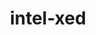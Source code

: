 ---
title: "intel-xed"
layout: cache
categories: [package, develop]
meta: {"versions": ["2023.07.09"], "compilers": ["gcc@=11.1.0", "gcc@=11.4.0"], "oss": ["ubuntu20.04"], "platforms": ["linux"], "targets": ["x86_64_v3"], "stacks": ["e4s", "e4s-rocm-external", "root"], "num_specs": 8, "num_specs_by_stack": {"root": 8, "e4s": 8, "e4s-rocm-external": 4}}
spec_details: [{"hash": "rojapzfb5ktsw5zja6ppwpuvbx4uqznw", "compiler": "gcc@=11.1.0", "versions": ["2023.07.09"], "os": "ubuntu20.04", "platform": "linux", "target": "x86_64_v3", "variants": ["build_system=generic", "~debug", "+pic"], "stacks": ["root", "e4s"], "size": "-", "tarball": "https://binaries.spack.io/develop/build_cache/linux-ubuntu20.04-x86_64_v3/gcc-11.1.0/intel-xed-2023.07.09/linux-ubuntu20.04-x86_64_v3-gcc-11.1.0-intel-xed-2023.07.09-rojapzfb5ktsw5zja6ppwpuvbx4uqznw.spack"}, {"hash": "drap2h7m4wl6ubjwt45sm7r5u3twrdgi", "compiler": "gcc@=11.1.0", "versions": ["2023.07.09"], "os": "ubuntu20.04", "platform": "linux", "target": "x86_64_v3", "variants": ["build_system=generic", "~debug", "+pic"], "stacks": ["root", "e4s"], "size": "-", "tarball": "https://binaries.spack.io/develop/build_cache/linux-ubuntu20.04-x86_64_v3/gcc-11.1.0/intel-xed-2023.07.09/linux-ubuntu20.04-x86_64_v3-gcc-11.1.0-intel-xed-2023.07.09-drap2h7m4wl6ubjwt45sm7r5u3twrdgi.spack"}, {"hash": "azu53lfrmubbqzaiannqfv3nuewl3v67", "compiler": "gcc@=11.1.0", "versions": ["2023.07.09"], "os": "ubuntu20.04", "platform": "linux", "target": "x86_64_v3", "variants": ["build_system=generic", "~debug", "+pic"], "stacks": ["root", "e4s"], "size": "-", "tarball": "https://binaries.spack.io/develop/build_cache/linux-ubuntu20.04-x86_64_v3/gcc-11.1.0/intel-xed-2023.07.09/linux-ubuntu20.04-x86_64_v3-gcc-11.1.0-intel-xed-2023.07.09-azu53lfrmubbqzaiannqfv3nuewl3v67.spack"}, {"hash": "kkxxocm7col3mdfa64fa3633mtbseei2", "compiler": "gcc@=11.1.0", "versions": ["2023.07.09"], "os": "ubuntu20.04", "platform": "linux", "target": "x86_64_v3", "variants": ["build_system=generic", "~debug", "+pic"], "stacks": ["root", "e4s"], "size": "-", "tarball": "https://binaries.spack.io/develop/build_cache/linux-ubuntu20.04-x86_64_v3/gcc-11.1.0/intel-xed-2023.07.09/linux-ubuntu20.04-x86_64_v3-gcc-11.1.0-intel-xed-2023.07.09-kkxxocm7col3mdfa64fa3633mtbseei2.spack"}, {"hash": "t775au45ehgrsirexjpupb2dirs6vawr", "compiler": "gcc@=11.4.0", "versions": ["2023.07.09"], "os": "ubuntu20.04", "platform": "linux", "target": "x86_64_v3", "variants": ["build_system=generic", "~debug", "+pic"], "stacks": ["root", "e4s", "e4s-rocm-external"], "size": "-", "tarball": "https://binaries.spack.io/develop/build_cache/linux-ubuntu20.04-x86_64_v3/gcc-11.4.0/intel-xed-2023.07.09/linux-ubuntu20.04-x86_64_v3-gcc-11.4.0-intel-xed-2023.07.09-t775au45ehgrsirexjpupb2dirs6vawr.spack"}, {"hash": "s5v4od3no7bmp6fmbm63vnel3rwkt3px", "compiler": "gcc@=11.4.0", "versions": ["2023.07.09"], "os": "ubuntu20.04", "platform": "linux", "target": "x86_64_v3", "variants": ["build_system=generic", "~debug", "+pic"], "stacks": ["root", "e4s", "e4s-rocm-external"], "size": "-", "tarball": "https://binaries.spack.io/develop/build_cache/linux-ubuntu20.04-x86_64_v3/gcc-11.4.0/intel-xed-2023.07.09/linux-ubuntu20.04-x86_64_v3-gcc-11.4.0-intel-xed-2023.07.09-s5v4od3no7bmp6fmbm63vnel3rwkt3px.spack"}, {"hash": "wtyw6jf2kbatvpssv4lixpu7z24khljp", "compiler": "gcc@=11.4.0", "versions": ["2023.07.09"], "os": "ubuntu20.04", "platform": "linux", "target": "x86_64_v3", "variants": ["build_system=generic", "~debug", "+pic"], "stacks": ["root", "e4s", "e4s-rocm-external"], "size": "-", "tarball": "https://binaries.spack.io/develop/build_cache/linux-ubuntu20.04-x86_64_v3/gcc-11.4.0/intel-xed-2023.07.09/linux-ubuntu20.04-x86_64_v3-gcc-11.4.0-intel-xed-2023.07.09-wtyw6jf2kbatvpssv4lixpu7z24khljp.spack"}, {"hash": "6pkjxgzizevvdh32gpnnfxbpb7p7mt2i", "compiler": "gcc@=11.4.0", "versions": ["2023.07.09"], "os": "ubuntu20.04", "platform": "linux", "target": "x86_64_v3", "variants": ["build_system=generic", "~debug", "+pic"], "stacks": ["root", "e4s", "e4s-rocm-external"], "size": "-", "tarball": "https://binaries.spack.io/develop/build_cache/linux-ubuntu20.04-x86_64_v3/gcc-11.4.0/intel-xed-2023.07.09/linux-ubuntu20.04-x86_64_v3-gcc-11.4.0-intel-xed-2023.07.09-6pkjxgzizevvdh32gpnnfxbpb7p7mt2i.spack"}]
---